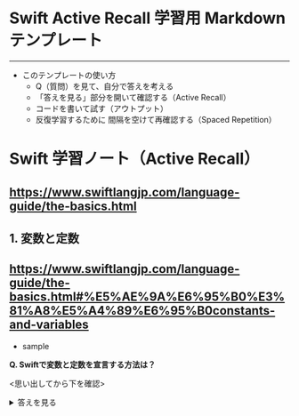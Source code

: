 # Swift Active Recall 学習用 Markdown テンプレート
--- 

* このテンプレートの使い方
  * Q（質問）を見て、自分で答えを考える
  * 「答えを見る」部分を開いて確認する（Active Recall）
  * コードを書いて試す（アウトプット）
  * 反復学習するために 間隔を空けて再確認する（Spaced Repetition）

# Swift 学習ノート（Active Recall）
<https://www.swiftlangjp.com/language-guide/the-basics.html>
--- 

## 1. 変数と定数
<https://www.swiftlangjp.com/language-guide/the-basics.html#%E5%AE%9A%E6%95%B0%E3%81%A8%E5%A4%89%E6%95%B0constants-and-variables>
--- 

* sample

**Q. Swiftで変数と定数を宣言する方法は？**

<思い出してから下を確認>

<details>
<summary>答えを見る</summary>

- `var` を使うと **変数**（値を変更できる）
- `let` を使うと **定数**（値を変更できない）

``` swift ```
var name = "Taro"
let age = 25
</details>
